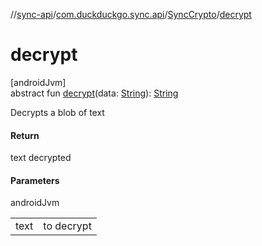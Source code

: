 //[sync-api](../../../index.md)/[com.duckduckgo.sync.api](../index.md)/[SyncCrypto](index.md)/[decrypt](decrypt.md)

# decrypt

[androidJvm]\
abstract fun [decrypt](decrypt.md)(data: [String](https://kotlinlang.org/api/latest/jvm/stdlib/kotlin/-string/index.html)): [String](https://kotlinlang.org/api/latest/jvm/stdlib/kotlin/-string/index.html)

Decrypts a blob of text

#### Return

text decrypted

#### Parameters

androidJvm

| | |
|---|---|
| text | to decrypt |

